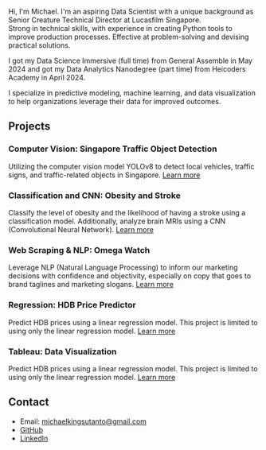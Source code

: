 Hi, I'm Michael. I'm an aspiring Data Scientist with a unique background as Senior Creature Technical Director at Lucasfilm Singapore.  
Strong in technical skills, with experience in creating Python tools to improve production processes.  Effective at problem-solving and devising practical solutions.  

I got my Data Science Immersive (full time) from General Assemble in May 2024 and got my Data Analytics Nanodegree (part time) from Heicoders Academy in April 2024.  

I specialize in predictive modeling, machine learning, and data visualization to help organizations leverage their data for improved outcomes.  

## Projects

### Computer Vision: Singapore Traffic Object Detection
Utilizing the computer vision model YOLOv8 to detect local vehicles, traffic signs, and traffic-related objects in Singapore. [Learn more](https://github.com/michaelkingsutanto/GA_capstone_singapore_traffic_object_detection)

### Classification and CNN: Obesity and Stroke
Classify the level of obesity and the likelihood of having a stroke using a classification model. Additionally, analyze brain MRIs using a CNN (Convolutional Neural Network). [Learn more](https://github.com/michaelkingsutanto/GA_project4_classification_cnn_for_obesity_stroke)

### Web Scraping & NLP: Omega Watch
Leverage NLP (Natural Language Processing) to inform our marketing decisions with confidence and objectivity, especially on copy that goes to brand taglines and marketing slogans. [Learn more](https://github.com/michaelkingsutanto/GA_project3_nlp_omega_watch)

### Regression: HDB Price Predictor
Predict HDB prices using a linear regression model. This project is limited to using only the linear regression model. [Learn more](https://github.com/michaelkingsutanto/GA_project2_hdb_price_predictor)

### Tableau: Data Visualization
Predict HDB prices using a linear regression model. This project is limited to using only the linear regression model. [Learn more](https://public.tableau.com/app/profile/michael.tan3266/vizzes)

## Contact
- Email: michaelkingsutanto@gmail.com
- [GitHub](https://github.com/michaelkingsutanto)
- [LinkedIn](https://www.linkedin.com/in/michaelkingsutanto)
